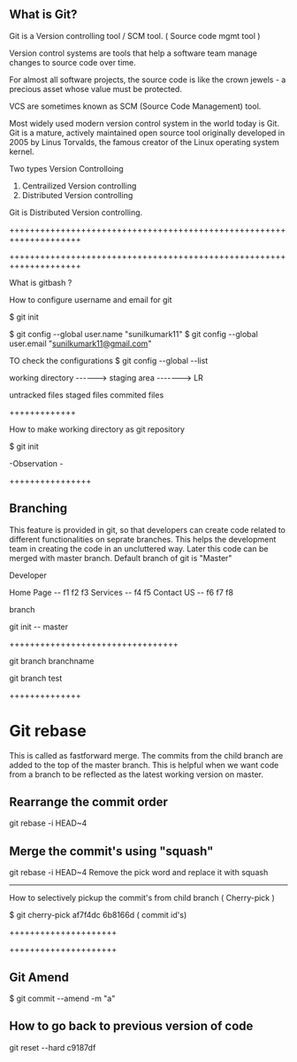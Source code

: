 What is Git?
-----------------------

Git is  a Version controlling tool  /  SCM  tool.  ( Source code mgmt tool )


Version control systems are tools that help a software team manage changes to source code over time.

For almost all software projects, the source code is like the crown jewels - a precious asset whose value must be protected. 

VCS are sometimes known as SCM (Source Code Management) tool.

Most widely used modern version control system in the world today is Git. Git is a mature, actively maintained open source tool originally developed in 2005 by Linus Torvalds, the famous creator of the Linux operating system kernel. 

Two types Version Controlloing
1) Centrailized Version controlling 
2) Distributed Version controlling

Git is Distributed Version controlling.

++++++++++++++++++++++++++++++++++++++++++++++++++++++++++++++++++++


++++++++++++++++++++++++++++++++++++++++++++++++++++++++++++++++++++


What is gitbash ?

How to configure username and email for git

$ git init

$ git config --global   user.name "sunilkumark11"
$ git config --global   user.email  "sunilkumark11@gmail.com"

 TO check the configurations
$ git config  --global  --list

working directory ------> staging area -------> LR

untracked files
staged files
commited files

+++++++++++++

How to make working directory as git repository

$ git init

-Observation -

++++++++++++++++





Branching
--------------

This feature is provided in git, so that developers can create code related to different functionalities  on seprate branches.
This helps the development team in creating the code in an uncluttered way.
Later this code can be merged with master branch.
Default branch of git is "Master"


Developer

Home Page   --  f1  f2   f3
Services   --  f4  f5
Contact US  --  f6  f7   f8

branch


git  init  --  master

+++++++++++++++++++++++++++++++++


git branch  branchname 

git  branch test

++++++++++++++


Git  rebase
==============
This is called as fastforward merge.
The commits from the child branch are added to the top of the master branch.
This is helpful when we want code from a branch to be reflected as the latest working version on master.


Rearrange the commit order
---------------------------
git rebase -i HEAD~4


Merge the commit's using "squash"
--------------------------------
git rebase -i HEAD~4
Remove the pick word and replace it with squash

------------------

How to selectively pickup the commit's from child branch ( Cherry-pick )

$ git  cherry-pick   af7f4dc    6b8166d     ( commit id's)


+++++++++++++++++++++

+++++++++++++++++++++


Git Amend
----------------

$ git commit  --amend  -m "a"


How to go back to previous version of code
----------------------------------------------
git reset --hard c9187df
